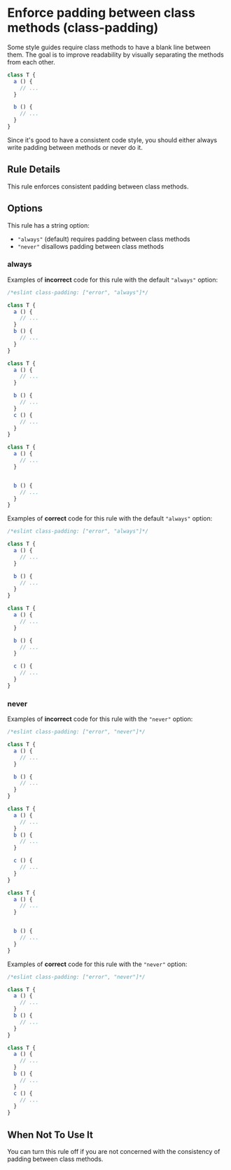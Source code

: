 # Enforce padding between class methods (class-padding)

Some style guides require class methods to have a blank line between them. The
goal is to improve readability by visually separating the methods from each
other.

```js
class T {
  a () {
    // ...
  }

  b () {
    // ...
  }
}
```

Since it's good to have a consistent code style, you should either always write
padding between methods or never do it.

## Rule Details

This rule enforces consistent padding between class methods.

## Options

This rule has a string option:

* `"always"` (default) requires padding between class methods
* `"never"` disallows padding between class methods

### always

Examples of **incorrect** code for this rule with the default `"always"` option:

```js
/*eslint class-padding: ["error", "always"]*/

class T {
  a () {
    // ...
  }
  b () {
    // ...
  }
}

class T {
  a () {
    // ...
  }

  b () {
    // ...
  }
  c () {
    // ...
  }
}

class T {
  a () {
    // ...
  }


  b () {
    // ...
  }
}
```

Examples of **correct** code for this rule with the default `"always"` option:

```js
/*eslint class-padding: ["error", "always"]*/

class T {
  a () {
    // ...
  }

  b () {
    // ...
  }
}

class T {
  a () {
    // ...
  }

  b () {
    // ...
  }

  c () {
    // ...
  }
}
```

### never

Examples of **incorrect** code for this rule with the `"never"` option:

```js
/*eslint class-padding: ["error", "never"]*/

class T {
  a () {
    // ...
  }

  b () {
    // ...
  }
}

class T {
  a () {
    // ...
  }
  b () {
    // ...
  }

  c () {
    // ...
  }
}

class T {
  a () {
    // ...
  }


  b () {
    // ...
  }
}
```

Examples of **correct** code for this rule with the `"never"` option:

```js
/*eslint class-padding: ["error", "never"]*/

class T {
  a () {
    // ...
  }
  b () {
    // ...
  }
}

class T {
  a () {
    // ...
  }
  b () {
    // ...
  }
  c () {
    // ...
  }
}
```

## When Not To Use It

You can turn this rule off if you are not concerned with the consistency of padding between class methods.
